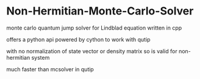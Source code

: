# Non-Hermitian-Monte-Carlo-Solver
monte carlo quantum jump solver for Lindblad equation written in cpp

offers a python api powered by cython to work with qutip

with no normalization of state vector or density matrix so is valid for non-hermitian system

much faster than mcsolver in qutip
